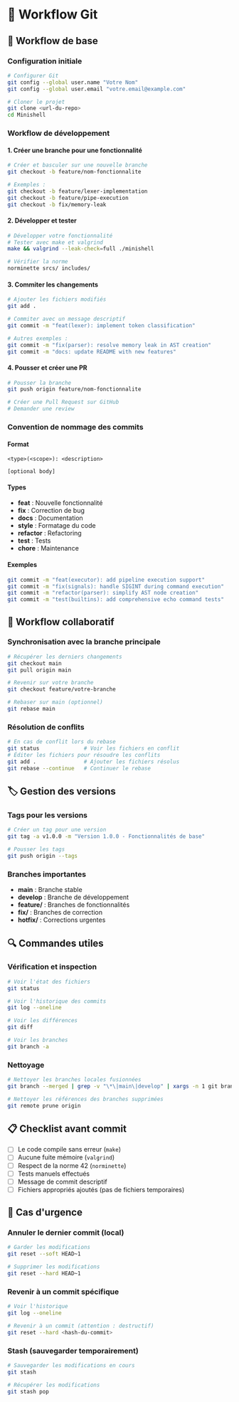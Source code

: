 # 🔄 Workflow Git

## 🎯 Workflow de base

### Configuration initiale
```bash
# Configurer Git
git config --global user.name "Votre Nom"
git config --global user.email "votre.email@example.com"

# Cloner le projet
git clone <url-du-repo>
cd Minishell
```

### Workflow de développement

#### 1. Créer une branche pour une fonctionnalité
```bash
# Créer et basculer sur une nouvelle branche
git checkout -b feature/nom-fonctionnalite

# Exemples :
git checkout -b feature/lexer-implementation
git checkout -b feature/pipe-execution
git checkout -b fix/memory-leak
```

#### 2. Développer et tester
```bash
# Développer votre fonctionnalité
# Tester avec make et valgrind
make && valgrind --leak-check=full ./minishell

# Vérifier la norme
norminette srcs/ includes/
```

#### 3. Commiter les changements
```bash
# Ajouter les fichiers modifiés
git add .

# Commiter avec un message descriptif
git commit -m "feat(lexer): implement token classification"

# Autres exemples :
git commit -m "fix(parser): resolve memory leak in AST creation"
git commit -m "docs: update README with new features"
```

#### 4. Pousser et créer une PR
```bash
# Pousser la branche
git push origin feature/nom-fonctionnalite

# Créer une Pull Request sur GitHub
# Demander une review
```

### Convention de nommage des commits

#### Format
```
<type>(<scope>): <description>

[optional body]
```

#### Types
- **feat** : Nouvelle fonctionnalité
- **fix** : Correction de bug
- **docs** : Documentation
- **style** : Formatage du code
- **refactor** : Refactoring
- **test** : Tests
- **chore** : Maintenance

#### Exemples
```bash
git commit -m "feat(executor): add pipeline execution support"
git commit -m "fix(signals): handle SIGINT during command execution"
git commit -m "refactor(parser): simplify AST node creation"
git commit -m "test(builtins): add comprehensive echo command tests"
```

## 🔄 Workflow collaboratif

### Synchronisation avec la branche principale
```bash
# Récupérer les derniers changements
git checkout main
git pull origin main

# Revenir sur votre branche
git checkout feature/votre-branche

# Rebaser sur main (optionnel)
git rebase main
```

### Résolution de conflits
```bash
# En cas de conflit lors du rebase
git status              # Voir les fichiers en conflit
# Éditer les fichiers pour résoudre les conflits
git add .               # Ajouter les fichiers résolus
git rebase --continue   # Continuer le rebase
```

## 🏷️ Gestion des versions

### Tags pour les versions
```bash
# Créer un tag pour une version
git tag -a v1.0.0 -m "Version 1.0.0 - Fonctionnalités de base"

# Pousser les tags
git push origin --tags
```

### Branches importantes
- **main** : Branche stable
- **develop** : Branche de développement
- **feature/** : Branches de fonctionnalités
- **fix/** : Branches de correction
- **hotfix/** : Corrections urgentes

## 🔍 Commandes utiles

### Vérification et inspection
```bash
# Voir l'état des fichiers
git status

# Voir l'historique des commits
git log --oneline

# Voir les différences
git diff

# Voir les branches
git branch -a
```

### Nettoyage
```bash
# Nettoyer les branches locales fusionnées
git branch --merged | grep -v "\*\|main\|develop" | xargs -n 1 git branch -d

# Nettoyer les références des branches supprimées
git remote prune origin
```

## 📋 Checklist avant commit

- [ ] Le code compile sans erreur (`make`)
- [ ] Aucune fuite mémoire (`valgrind`)
- [ ] Respect de la norme 42 (`norminette`)
- [ ] Tests manuels effectués
- [ ] Message de commit descriptif
- [ ] Fichiers appropriés ajoutés (pas de fichiers temporaires)

## 🚨 Cas d'urgence

### Annuler le dernier commit (local)
```bash
# Garder les modifications
git reset --soft HEAD~1

# Supprimer les modifications
git reset --hard HEAD~1
```

### Revenir à un commit spécifique
```bash
# Voir l'historique
git log --oneline

# Revenir à un commit (attention : destructif)
git reset --hard <hash-du-commit>
```

### Stash (sauvegarder temporairement)
```bash
# Sauvegarder les modifications en cours
git stash

# Récupérer les modifications
git stash pop
```
